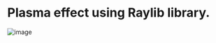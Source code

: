 # Plasma effect using Raylib library.

![image](https://user-images.githubusercontent.com/66740338/200519860-58b68dc8-ad09-4a84-8d63-bbe62e1d286c.png)


